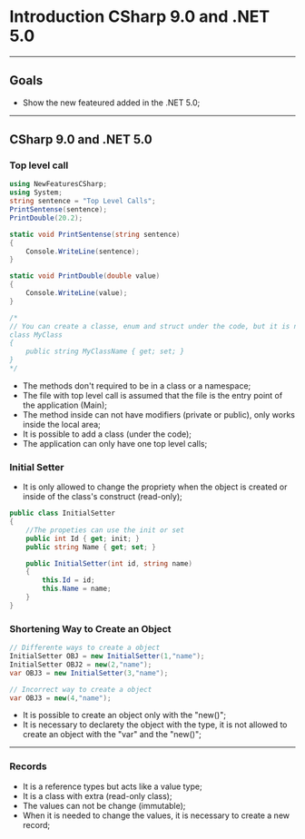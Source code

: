 ﻿# Introduction CSharp 9.0 and .NET 5.0
---

## Goals
- Show the new feateured added in the .NET 5.0;

---
## CSharp 9.0 and .NET 5.0

### Top level call

```C# 
using NewFeaturesCSharp;
using System;
string sentence = "Top Level Calls";
PrintSentense(sentence);
PrintDouble(20.2);

static void PrintSentense(string sentence)
{
    Console.WriteLine(sentence);
}

static void PrintDouble(double value)
{
    Console.WriteLine(value);
}

/*
// You can create a classe, enum and struct under the code, but it is not usual
class MyClass
{
    public string MyClassName { get; set; }
}
*/
```

- The methods don't required to be in a class or a namespace;
- The file with top level call is assumed that the file is the entry point of the application (Main);
- The method inside can not have modifiers (private or public), only works inside the local area;
- It is possible to add a class (under the code);
- The application can only have one top level calls;

### Initial Setter

- It is only allowed to change the propriety when the object is created or inside of the class's construct (read-only);

```C# 
public class InitialSetter
{
    //The propeties can use the init or set
    public int Id { get; init; }
    public string Name { get; set; }

    public InitialSetter(int id, string name)
    {
        this.Id = id;
        this.Name = name;
    }
}
```

### Shortening Way to Create an Object

```C# 
// Differente ways to create a object
InitialSetter OBJ = new InitialSetter(1,"name");
InitialSetter OBJ2 = new(2,"name");
var OBJ3 = new InitialSetter(3,"name");

// Incorrect way to create a object
var OBJ3 = new(4,"name");
```

- It is possible to create an object only with the "new()";
- It is necessary to declarety the object with the type, it is not allowed to create an object with the "var" and the "new()"; 

---

### Records

- It is a reference types but acts like a value type;
- It is a class with extra (read-only class);
- The values can not be change (immutable);
- When it is needed to change the values, it is necessary to create a new record;